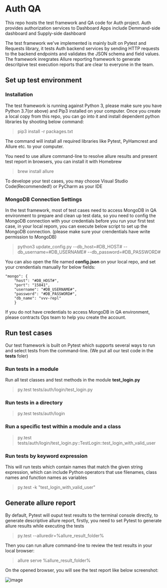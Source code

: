 # Auth QA

This repo hosts the test framework and QA code for Auth project. Auth provides authorization services to Dashboard Apps include Demmand-side dashboard and Supply-side dashboard 

The test framework we've implemented is mainly built on Pytest and Requests library, it tests Auth backend services by sending HTTP requests to the backend endpoints and validates the JSON schema and field values. The framework inregrates Allure reporting framework to generate descritpive test execution reports that are clear to everyone in the team.

## Set up test environment

### Installation

The test framework is running against Python 3, please make sure you have Python 3.7(or above) and Pip3 installed on your computer. Once you create a local copy from this repo, you can go into it and install dependent python libraries by shooting below command:

> pip3 install -r packages.txt

The command will install all required libraries like Pytest, PyHamcrest and Allure etc. to your computer. 

You need to use allure command-line to resolve allure results and present test report in browsers, you can install it with Homebrew

> brew install allure

To develope your test cases, you may choose Visual Studio Code(Recommended!) or PyCharm as your IDE

### MongoDB Connection Settings

In the test framework, most of test cases need to access MongoDB in QA environment to prepare and clean up test data, so you need to config the MongoDB connection with your credentials before you run your first test case, in your local repom, you can execute below script to set up the MongoDB connection. (please make sure your crendentials have write permission to MongoDB)

> python3 update_config.py --db_host=#DB_HOST# --db_username=#DB_USERNAME# --db_password=#DB_PASSWORD#

You can also open the file named **config.json** on your local repo, and set your crendentials manually for below fields:

```
"mongo": {
    "host": "#DB_HOST#",
    "port": "15841",
    "username": "#DB_USERNAME#",
    "password": "#DB_PASSWORD#",
    "db_name": "vvv-repl"
    }
```

If you do not have credentials to access MongoDB in QA environment, please contracts Ops team to help you create the account.

## Run test cases

Our test framework is built on Pytest which supports several ways to run and select tests from the command-line. (We put all our test code in the **tests** foler)

### Run tests in a module

Run all test classes and test methods in the module **test_login.py**

>py.test tests/auth/login/test_login.py

### Run tests in a directory

>py.test tests/auth/login

### Run a specific test within a module and a class

>py.test tests/auth/login/test_login.py::TestLogin::test_login_with_valid_user

### Run tests by keyword expression

This will run tests which contain names that match the given string expression, which can include Python operators that use filenames, class names and function names as variables

>py.test -k "test_login_with_valid_user"

## Generate allure report

By default, Pytest will ouput test results to the terminal console directly, to generate descriptive allure report, firstly, you need to set Pytest to generate allure results while executing the tests

> py.test --alluredir=%allure_result_folder%

Then you can run allure command-line to review the test results in your local browser:

> allure serve %allure_result_folder%

On the opened browser, you will see the test report like below screenshot:

![image](https://user-images.githubusercontent.com/42924996/61687387-e4438880-ad54-11e9-8975-6301314cf3a7.png)